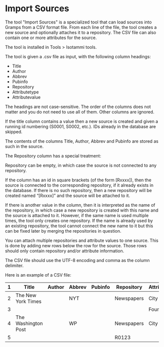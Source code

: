# Import Sources

The tool "Import Sources" is a specialized tool that can load sources into Gramps from a CSV format file. From each line of the file, the tool creates a new source and optionally attaches it to a repository. The CSV file can also contain one or more attributes for the source.

The tool is installed in Tools > Isotammi tools.

The tool is given a .csv file as input, with the following column headings: 
* Title
* Author
* Abbrev
* Pubinfo
* Repository
* Attributetype
* Attributevalue

The headings are not case-sensitive. The order of the columns does not matter and you do not need to use all of them. Other columns are ignored.

If the title column contains a value then a new source is created and given a running id numbering (S0001, S0002, etc.). IDs already in 
the database are skipped.

The contents of the columns Title, Author, Abbrev and Pubinfo are stored as such in the source.

The Repository column has a special treatment:

Repository can be empty, in which case the source is not connected to any repository.

If the column has an id in square brackets (of the form [Rxxxx]), then the source is connected to the corresponding repository, if it already exists in the database. If there is no such repository, then a new repository will be created named “[Rxxxx]” and the source will be attached to it.

If there is another value in the column, then it is interpreted as the name of the repository, in which case a new repository is created with this name and the source is attached to it. However, if the same name is used multiple times, the tool only creates one repository. If the name is already used by an existing repository, the tool cannot connect the new name to it but this can be fixed later by merging the repositories in question.

You can attach multiple repositories and attribute values to one source. 
This is done by adding new rows below the row for the source. Those rows should only contain repository and/or attribute information. 

The CSV file should use the UTF-8 encoding and comma as the column delimiter.

Here is an example of a CSV file:

1|Title              | Author |Abbrev |Pubinfo|Repository |Attributetype |Attributevalue |
-|------------------ |--------|-------|-------|-----------|--------------|---------------|
2|The New York Times |        |NYT    |       |Newspapers |City          |New York       |
3|                   |        |       |       |           |Founded       |1851           |
4|The Washington Post|        |WP     |       |Newspapers |City          |Washington     |
5|                   |        |       |       |R0123      |              |               |



